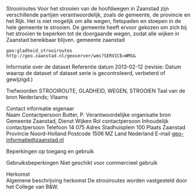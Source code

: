 Strooiroutes
Voor het strooien van de hoofdwegen in Zaanstad zijn verschillende partijen verantwoordelijk, zoals de gemeente, de provincie en het Rijk. Het is niet mogelijk om alle wegen, fietspaden en stoepen in de hele gemeente te strooien. De gemeente heeft ervoor gekozen om zich bij het strooien te beperken tot de doorgaande wegen, zodat alle wijken in Zaanstad bereikbaar blijven. 	gemeente zaanstad

    geo:gladheid_strooiroutes
    http://geo.zaanstad.nl/geoserver/wms?SERVICE=WMS&

Informatie over de dataset
Referentie datum	2013-02-12 (revisie: Datum waarop de dataset of dataset serie is gecontroleerd, verbeterd of gewijzigd.)

Trefwoorden	STROOIROUTE, GLADHEID, WEGEN, STROOIEN
Taal van de bron	Nederlands; Vlaams
 

Contact informatie
eigenaar	
Naam Contactpersoon Butter, P.
Verantwoordelijke organisatie bron Gemeente Zaanstad, Dienst Wijken
Rol contactpersoon Inhoudelijk contactpersoon
Telefoon 14 075
Adres Stadhuisplein 100
Plaats Zaanstad
Provincie Noord-Holland
Postcode 1506 MZ
Land Nederland
E-mail geo-informatie@zaanstad.nl

Beperkingen op toegang en gebruik

Gebruiksbeperkingen
Niet geschikt voor commercieel gebruik

Herkomst	
Algemene beschrijving herkomst
De strooiroutes worden vastgesteld door het College van B&W. 